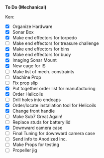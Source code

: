 **To Do (Mechanical)**

Ken:

- [X] Organize Hardware
- [X] Sonar Box
- [X] Make end effectors for torpedo
- [ ] Make end effectors for treasure challenge
- [X] Make end effectors for bins
- [X] Make end effectors for buoy
- [X] Imaging Sonar Mount
- [X] New cage for IS
- [ ] Make list of mech. constraints
- [ ] Machine Prop
- [ ] Fix prop slip
- [X] Put together order list for manufacturing
- [X] Order Helicoils
- [ ] Drill holes into endcaps
- [X] Order/locate installation tool for Helicoils
- [X] Change front handle
- [ ] Make Sub7 Great Again!
- [ ] Replace studs for battery lid
- [X] Downward camera case
- [ ] Final Tuning for downward camera case
- [ ] Send info to Anodized Inc.
- [ ] Make Props for testing
- [ ] Propeller jig